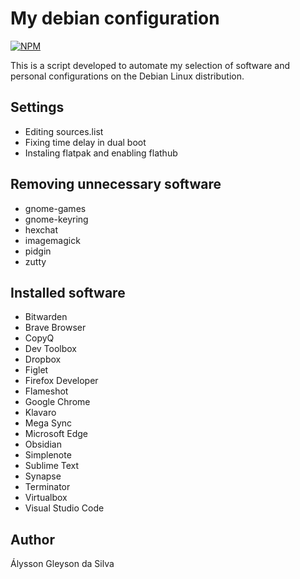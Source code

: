 # My debian configuration

[![NPM](https://img.shields.io/npm/l/react)](https://github.com/alyssongleyson/my-debian-configuration/blob/main/LICENSE)

This is a script developed to automate my selection of software and personal configurations on the Debian Linux distribution.

## Settings
- Editing sources.list
- Fixing time delay in dual boot
- Instaling flatpak and enabling flathub

## Removing unnecessary software
- gnome-games
- gnome-keyring
- hexchat
- imagemagick
- pidgin
- zutty

## Installed software
- Bitwarden
- Brave Browser
- CopyQ
- Dev Toolbox
- Dropbox
- Figlet
- Firefox Developer
- Flameshot
- Google Chrome
- Klavaro
- Mega Sync
- Microsoft Edge
- Obsidian
- Simplenote
- Sublime Text
- Synapse
- Terminator
- Virtualbox
- Visual Studio Code

## Author
Álysson Gleyson da Silva
